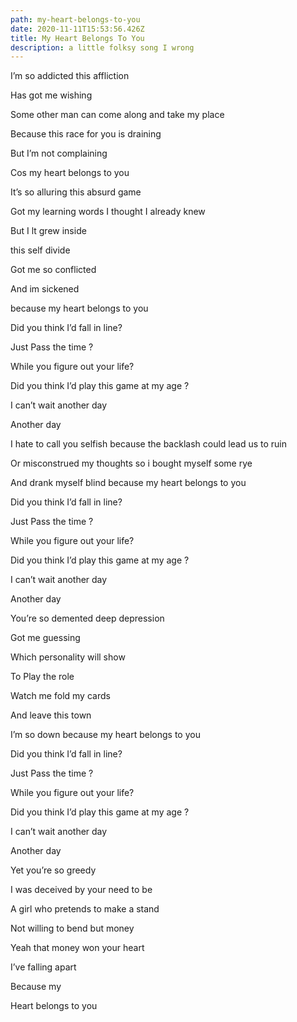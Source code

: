 ```yaml
---
path: my-heart-belongs-to-you
date: 2020-11-11T15:53:56.426Z
title: My Heart Belongs To You
description: a little folksy song I wrong
---
```



I’m so addicted this affliction

Has got me wishing

Some other man can come along and take my place

Because this race for you is draining

But I’m not complaining

Cos my heart belongs to you



It’s so alluring this absurd game

Got my learning words I thought I already knew

But I lt grew inside

this self divide

Got me so conflicted

And im sickened

because my heart belongs to you



Did you think I’d fall in line?

Just Pass the time ?

While you figure out your life? 

Did you think I’d play this game at my age ?

I can’t wait another day

Another day



I hate to call you selfish because the backlash could lead us to ruin

Or misconstrued my thoughts so i bought myself some rye

And drank myself blind because my heart belongs to you

Did you think I’d fall in line?

Just Pass the time ?

While you figure out your life? 

Did you think I’d play this game at my age ?

I can’t wait another day

Another day



You’re so demented deep depression

Got me guessing

Which personality will show

To Play the role

Watch me fold my cards

And leave this town

I’m so down because my heart belongs to you



Did you think I’d fall in line?

Just Pass the time ?

While you figure out your life? 

Did you think I’d play this game at my age ?

I can’t wait another day

Another day

Yet you’re so greedy

I was deceived by your need to be

A girl who pretends to make a stand

Not willing to bend but money

Yeah that money won your heart

I’ve falling apart

Because my

Heart belongs to you